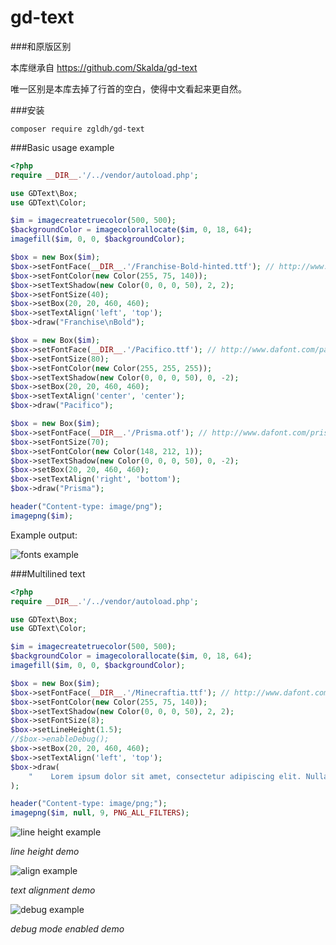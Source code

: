 gd-text
=======
###和原版区别

本库继承自 https://github.com/Skalda/gd-text

唯一区别是本库去掉了行首的空白，使得中文看起来更自然。

###安装

``` composer require zgldh/gd-text ```

###Basic usage example
```php
<?php
require __DIR__.'/../vendor/autoload.php';

use GDText\Box;
use GDText\Color;

$im = imagecreatetruecolor(500, 500);
$backgroundColor = imagecolorallocate($im, 0, 18, 64);
imagefill($im, 0, 0, $backgroundColor);

$box = new Box($im);
$box->setFontFace(__DIR__.'/Franchise-Bold-hinted.ttf'); // http://www.dafont.com/franchise.font
$box->setFontColor(new Color(255, 75, 140));
$box->setTextShadow(new Color(0, 0, 0, 50), 2, 2);
$box->setFontSize(40);
$box->setBox(20, 20, 460, 460);
$box->setTextAlign('left', 'top');
$box->draw("Franchise\nBold");

$box = new Box($im);
$box->setFontFace(__DIR__.'/Pacifico.ttf'); // http://www.dafont.com/pacifico.font
$box->setFontSize(80);
$box->setFontColor(new Color(255, 255, 255));
$box->setTextShadow(new Color(0, 0, 0, 50), 0, -2);
$box->setBox(20, 20, 460, 460);
$box->setTextAlign('center', 'center');
$box->draw("Pacifico");

$box = new Box($im);
$box->setFontFace(__DIR__.'/Prisma.otf'); // http://www.dafont.com/prisma.font
$box->setFontSize(70);
$box->setFontColor(new Color(148, 212, 1));
$box->setTextShadow(new Color(0, 0, 0, 50), 0, -2);
$box->setBox(20, 20, 460, 460);
$box->setTextAlign('right', 'bottom');
$box->draw("Prisma");

header("Content-type: image/png");
imagepng($im);
```

Example output:

![fonts example](examples/fonts.png)

###Multilined text

```php
<?php
require __DIR__.'/../vendor/autoload.php';

use GDText\Box;
use GDText\Color;

$im = imagecreatetruecolor(500, 500);
$backgroundColor = imagecolorallocate($im, 0, 18, 64);
imagefill($im, 0, 0, $backgroundColor);

$box = new Box($im);
$box->setFontFace(__DIR__.'/Minecraftia.ttf'); // http://www.dafont.com/minecraftia.font
$box->setFontColor(new Color(255, 75, 140));
$box->setTextShadow(new Color(0, 0, 0, 50), 2, 2);
$box->setFontSize(8);
$box->setLineHeight(1.5);
//$box->enableDebug();
$box->setBox(20, 20, 460, 460);
$box->setTextAlign('left', 'top');
$box->draw(
    "    Lorem ipsum dolor sit amet, consectetur adipiscing elit. Nulla eleifend congue auctor. Nullam eget blandit magna. Fusce posuere lacus at orci blandit auctor. Aliquam erat volutpat. Cras pharetra aliquet leo. Cras tristique tellus sit amet vestibulum ullamcorper. Aenean quam erat, ullamcorper quis blandit id, sollicitudin lobortis orci. In non varius metus. Aenean varius porttitor augue, sit amet suscipit est posuere a. In mi leo, fermentum nec diam ut, lacinia laoreet enim. Fusce augue justo, tristique at elit ultricies, tincidunt bibendum erat.\n\n    Aenean feugiat dignissim dui non scelerisque. Cras vitae rhoncus sapien. Suspendisse sed ante elit. Duis id dolor metus. Vivamus congue metus nunc, ut consequat arcu dapibus vel. Ut sed ipsum sollicitudin, rutrum quam ac, fringilla risus. Phasellus non tincidunt leo, sodales venenatis nisl. Duis lorem odio, porta quis laoreet ut, tristique a justo. Morbi dictum dictum est ut facilisis. Duis suscipit sem ligula, at commodo risus pulvinar vehicula. Sed quis quam ac quam scelerisque dapibus id non justo. Sed mollis enim id neque tempus, a congue nulla blandit. Aliquam congue convallis lacinia. Aliquam commodo eleifend nisl a consectetur.\n\n    Maecenas sem nisl, adipiscing nec ante sed, sodales facilisis lectus. Pellentesque habitant morbi tristique senectus et netus et malesuada fames ac turpis egestas. Ut bibendum malesuada ipsum eget vestibulum. Pellentesque interdum tempor libero eu sagittis. Suspendisse luctus nisi ante, eget tempus erat tristique sed. Duis nec pretium velit. Praesent ornare, tortor non sagittis sollicitudin, dolor quam scelerisque risus, eu consequat magna tellus id diam. Fusce auctor ultricies arcu, vel ullamcorper dui condimentum nec. Maecenas tempus, odio non ullamcorper dignissim, tellus eros elementum turpis, quis luctus ante libero et nisi.\n\n    Phasellus sed mauris vel lorem tristique tempor. Pellentesque ornare purus quis ullamcorper fermentum. Curabitur tortor mauris, semper ut erat vitae, venenatis congue eros. Ut imperdiet arcu risus, id dapibus lacus bibendum posuere. Etiam ac volutpat lectus. Vivamus in magna accumsan, dictum erat in, vehicula sem. Donec elementum lacinia fringilla. Vivamus luctus felis quis sollicitudin eleifend. Sed elementum, mi et interdum facilisis, nunc eros suscipit leo, eget convallis arcu nunc eget lectus. Quisque bibendum urna sit amet varius aliquam. In mollis ante sit amet luctus tincidunt."
);

header("Content-type: image/png;");
imagepng($im, null, 9, PNG_ALL_FILTERS);
```

![line height example](examples/lineheight.gif)

*line height demo*


![align example](examples/alignment.gif)

*text alignment demo*

![debug example](examples/debug.png)

*debug mode enabled demo*
